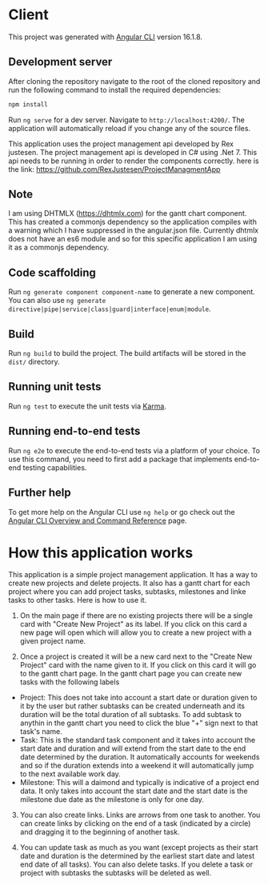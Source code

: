 # Client

This project was generated with [Angular CLI](https://github.com/angular/angular-cli) version 16.1.8.

## Development server

After cloning the repository navigate to the root of the cloned repository and run the following command to install the required dependencies: 
```bash
npm install
```

Run `ng serve` for a dev server. Navigate to `http://localhost:4200/`. The application will automatically reload if you change any of the source files.

This application uses the project management api developed by Rex justesen. The project management api is developed in C# using .Net 7. This api needs to be running in order to render the components correctly. here is the link: https://github.com/RexJustesen/ProjectManagmentApp

## Note
I am using DHTMLX (https://dhtmlx.com) for the gantt chart component. This has created a commonjs dependency so the application compiles with a warning which I have suppressed in the angular.json file. Currently dhtmlx does not have an es6 module and so for this specific application I am using it as a commonjs dependency. 

## Code scaffolding

Run `ng generate component component-name` to generate a new component. You can also use `ng generate directive|pipe|service|class|guard|interface|enum|module`.

## Build

Run `ng build` to build the project. The build artifacts will be stored in the `dist/` directory.

## Running unit tests

Run `ng test` to execute the unit tests via [Karma](https://karma-runner.github.io).

## Running end-to-end tests

Run `ng e2e` to execute the end-to-end tests via a platform of your choice. To use this command, you need to first add a package that implements end-to-end testing capabilities.

## Further help

To get more help on the Angular CLI use `ng help` or go check out the [Angular CLI Overview and Command Reference](https://angular.io/cli) page.


# How this application works

This application is a simple project management application. It has a way to create new projects and delete projects. It also has a gantt chart for each project where you can add project tasks, subtasks, milestones and linke tasks to other tasks. Here is how to use it. 

1. On the main page if there are no existing projects there will be a single card with "Create New Project" as its label. If you click on this card a new page will open which will allow you to create a new project with a given project name. 

2. Once a project is created it will be a new card next to the "Create New Project" card with the name given to it. If you click on this card it will go to the gantt chart page. In the gantt chart page you can create new tasks with the following labels 

- Project: This does not take into account a start date or duration given to it by the user but rather subtasks can be created underneath and its duration will be the total duration of all subtasks. To add subtask to anythin in the gantt chart you need to click the blue "+" sign next to that task's name. 
- Task: This is the standard task component and it takes into account the start date and duration and will extend from the start date to the end date determined by the duration. It automatically accounts for weekends and so if the duration extends into a weekend it will automatically jump to the next available work day. 
- Milestone: This will a daimond and typically is indicative of a project end data. It only takes into account the start date and the start date is the milestone due date as the milestone is only for one day. 

3. You can also create links. Links are arrows from one task to another. You can create links by clicking on the end of a task (indicated by a circle) and dragging it to the beginning of another task. 

4. You can update task as much as you want (except projects as their start date and duration is the determined by the earliest start date and latest end date of all tasks). You can also delete tasks. If you delete a task or project with subtasks the subtasks will be deleted as well. 

